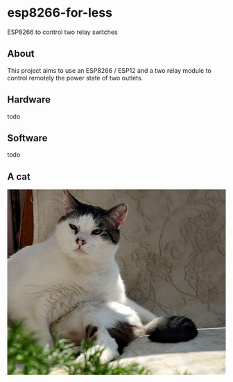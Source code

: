 # esp8266-for-less

ESP8266 to control two relay switches

## About

This project aims to use an ESP8266 / ESP12 and a two relay module to control remotely the power state of two outlets.

## Hardware

todo

## Software

todo

## A cat

![image of a cat](./assets/images/cat.jpeg)

